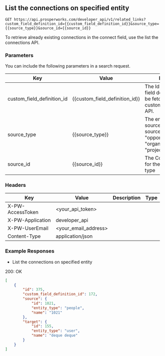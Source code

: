 ## List the connections on specified entity

```GET https://api.prosperworks.com/developer_api/v1/related_links?custom_field_definition_id={{custom_field_definition_id}}&source_type={{source_type}}&source_id={{source_id}}```

To retrieve already existing connections in the connect field, use the list the connections API.

### Parameters

You can include the following parameters in a search request.

Key | Value | Description
--- | --- | ---
custom_field_definition_id | {{custom_field_definition_id}} | The Id of the custom field definition. This can be fetched by the custom_field_definitions API.
source_type | {{source_type}} | The entity type of the source. Supported sources: "people", "opportunity", "lead", "organization", "project", "user"
source_id | {{source_id}} | The Copper record id for the specified entity type
### Headers

Key | Value | Description | Type
--- | --- | --- | ---
X-PW-AccessToken | <your_api_token> |  | 
X-PW-Application | developer_api |  | 
X-PW-UserEmail | <your_email_address> |  | 
Content-Type | application/json |  | 
### Example Responses

- List the connections on specified entity

200: OK
```json
[
    {
        "id": 375,
        "custom_field_definition_id": 172,
        "source": {
            "id": 1021,
            "entity_type": "people",
            "name": "1021"
        },
        "target": {
            "id": 155,
            "entity_type": "user",
            "name": "deque deque"
        }
    }
]
```